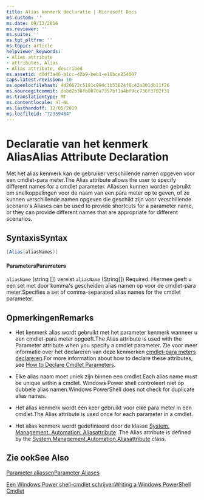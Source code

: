 ```yaml
---
title: Alias kenmerk declaratie | Microsoft Docs
ms.custom: ''
ms.date: 09/13/2016
ms.reviewer: ''
ms.suite: ''
ms.tgt_pltfrm: ''
ms.topic: article
helpviewer_keywords:
- Alias attribute
- attributes, Alias
- Alias attribute, described
ms.assetid: d0df3a46-b1cc-42b9-beb1-e16bce254007
caps.latest.revision: 10
ms.openlocfilehash: 4d20672c5181c994c1b53624f6c42a301db11f26
ms.sourcegitcommit: debd2b38fb8070a7357bf1a4bf9cc736f3702f31
ms.translationtype: MT
ms.contentlocale: nl-NL
ms.lasthandoff: 12/05/2019
ms.locfileid: "72359484"
---
```

# <a name="alias-attribute-declaration"></a><span data-ttu-id="460b8-102">Declaratie van het kenmerk Alias</span><span class="sxs-lookup"><span data-stu-id="460b8-102">Alias Attribute Declaration</span></span>

<span data-ttu-id="460b8-103">Met het alias kenmerk kan de gebruiker verschillende namen opgeven voor een cmdlet-para meter.</span><span class="sxs-lookup"><span data-stu-id="460b8-103">The Alias attribute allows the user to specify different names for a cmdlet parameter.</span></span> <span data-ttu-id="460b8-104">Aliassen kunnen worden gebruikt om snelkoppelingen voor de naam van een para meter op te geven, of ze kunnen verschillende namen opgeven die geschikt zijn voor verschillende scenario's.</span><span class="sxs-lookup"><span data-stu-id="460b8-104">Aliases can be used to provide shortcuts for a parameter name, or they can provide different names that are appropriate for different scenarios.</span></span>

## <a name="syntax"></a><span data-ttu-id="460b8-105">Syntaxis</span><span class="sxs-lookup"><span data-stu-id="460b8-105">Syntax</span></span>

```csharp
[Alias(aliasNames)]
```

#### <a name="parameters"></a><span data-ttu-id="460b8-106">Parameters</span><span class="sxs-lookup"><span data-stu-id="460b8-106">Parameters</span></span>

<span data-ttu-id="460b8-107">`aliasName` (string []) vereist.</span><span class="sxs-lookup"><span data-stu-id="460b8-107">`aliasName` (String[]) Required.</span></span> <span data-ttu-id="460b8-108">Hiermee geeft u een set met door komma's gescheiden alias namen op voor de cmdlet-para meter.</span><span class="sxs-lookup"><span data-stu-id="460b8-108">Specifies a set of comma-separated alias names for the cmdlet parameter.</span></span>

## <a name="remarks"></a><span data-ttu-id="460b8-109">Opmerkingen</span><span class="sxs-lookup"><span data-stu-id="460b8-109">Remarks</span></span>

- <span data-ttu-id="460b8-110">Het kenmerk alias wordt gebruikt met het parameter kenmerk wanneer u een cmdlet-para meter opgeeft.</span><span class="sxs-lookup"><span data-stu-id="460b8-110">The Alias attribute is used with the Parameter attribute when you specify a cmdlet parameter.</span></span> <span data-ttu-id="460b8-111">Zie voor meer informatie over het declareren van deze kenmerken [cmdlet-para meters declareren](./how-to-declare-cmdlet-parameters.md).</span><span class="sxs-lookup"><span data-stu-id="460b8-111">For more information about how to declare these attributes, see [How to Declare Cmdlet Parameters](./how-to-declare-cmdlet-parameters.md).</span></span>

- <span data-ttu-id="460b8-112">Elke alias naam moet uniek zijn binnen een cmdlet.</span><span class="sxs-lookup"><span data-stu-id="460b8-112">Each alias name must be unique within a cmdlet.</span></span> <span data-ttu-id="460b8-113">Windows Power shell controleert niet op dubbele alias namen.</span><span class="sxs-lookup"><span data-stu-id="460b8-113">Windows PowerShell does not check for duplicate alias names.</span></span>

- <span data-ttu-id="460b8-114">Het alias kenmerk wordt één keer gebruikt voor elke para meter in een cmdlet.</span><span class="sxs-lookup"><span data-stu-id="460b8-114">The Alias attribute is used once for each parameter in a cmdlet.</span></span>

- <span data-ttu-id="460b8-115">Het alias kenmerk wordt gedefinieerd door de klasse [System. Management. Automation. Aliasattribute](/dotnet/api/System.Management.Automation.AliasAttribute) .</span><span class="sxs-lookup"><span data-stu-id="460b8-115">The Alias attribute is defined by the [System.Management.Automation.Aliasattribute](/dotnet/api/System.Management.Automation.AliasAttribute) class.</span></span>

## <a name="see-also"></a><span data-ttu-id="460b8-116">Zie ook</span><span class="sxs-lookup"><span data-stu-id="460b8-116">See Also</span></span>

[<span data-ttu-id="460b8-117">Parameter aliassen</span><span class="sxs-lookup"><span data-stu-id="460b8-117">Parameter Aliases</span></span>](./parameter-aliases.md)

[<span data-ttu-id="460b8-118">Een Windows Power shell-cmdlet schrijven</span><span class="sxs-lookup"><span data-stu-id="460b8-118">Writing a Windows PowerShell Cmdlet</span></span>](./writing-a-windows-powershell-cmdlet.md)
